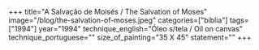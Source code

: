 +++
title="A Salvação de Moisés / The Salvation of Moses"
image="/blog/the-salvation-of-moses.jpeg"
categories=["biblia"]
tags=["1994"]
year="1994"
technique_english="Óleo s/tela / Oil on canvas"
technique_portuguese=""
size_of_painting="35 X 45"
statement=""
+++
